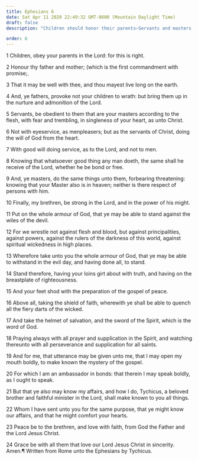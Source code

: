 ```yaml
---
title: Ephesians 6
date: Sat Apr 11 2020 22:49:32 GMT-0600 (Mountain Daylight Time)
draft: false
description: "Children should honor their parents—Servants and masters are judged by the same law—Saints should put on the whole armor of God."

order: 6
---
```

    
1 Children, obey your parents in the Lord: for this is right.

2 Honour thy father and mother; (which is the first commandment with promise;.

3 That it may be well with thee, and thou mayest live long on the earth.

4 And, ye fathers, provoke not your children to wrath: but bring them up in the nurture and admonition of the Lord.

5 Servants, be obedient to them that are your masters according to the flesh, with fear and trembling, in singleness of your heart, as unto Christ.

6 Not with eyeservice, as menpleasers; but as the servants of Christ, doing the will of God from the heart.

7 With good will doing service, as to the Lord, and not to men.

8 Knowing that whatsoever good thing any man doeth, the same shall he receive of the Lord, whether he be bond or free.

9 And, ye masters, do the same things unto them, forbearing threatening: knowing that your Master also is in heaven; neither is there respect of persons with him.

10 Finally, my brethren, be strong in the Lord, and in the power of his might.

11 Put on the whole armour of God, that ye may be able to stand against the wiles of the devil.

12 For we wrestle not against flesh and blood, but against principalities, against powers, against the rulers of the darkness of this world, against spiritual wickedness in high places.

13 Wherefore take unto you the whole armour of God, that ye may be able to withstand in the evil day, and having done all, to stand.

14 Stand therefore, having your loins girt about with truth, and having on the breastplate of righteousness.

15 And your feet shod with the preparation of the gospel of peace.

16 Above all, taking the shield of faith, wherewith ye shall be able to quench all the fiery darts of the wicked.

17 And take the helmet of salvation, and the sword of the Spirit, which is the word of God.

18 Praying always with all prayer and supplication in the Spirit, and watching thereunto with all perseverance and supplication for all saints.

19 And for me, that utterance may be given unto me, that I may open my mouth boldly, to make known the mystery of the gospel.

20 For which I am an ambassador in bonds: that therein I may speak boldly, as I ought to speak.

21 But that ye also may know my affairs, and how I do, Tychicus, a beloved brother and faithful minister in the Lord, shall make known to you all things.

22 Whom I have sent unto you for the same purpose, that ye might know our affairs, and that he might comfort your hearts.

23 Peace be to the brethren, and love with faith, from God the Father and the Lord Jesus Christ.

24 Grace be with all them that love our Lord Jesus Christ in sincerity. Amen.¶ Written from Rome unto the Ephesians by Tychicus.
